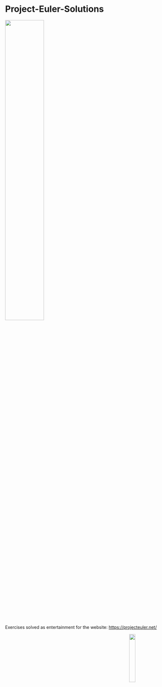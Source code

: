 # Project-Euler-Solutions

<img width="50%" src="https://projecteuler.net/themes/logo_default.png"> <br />



Exercises solved as entertainment for the website: https://projecteuler.net/


<img width="20%" align="right" src="https://reallygross.de/files/link/euler.png"> <br />
